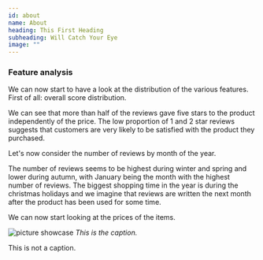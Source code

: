 ```yaml
---
id: about
name: About
heading: This First Heading
subheading: Will Catch Your Eye
image: ""
---
```



### Feature analysis

We can now start to have a look at the distribution of the various features. First of all: overall score distribution.


We can see that more than half of the reviews gave five stars to the product independently of the price. The low proportion of 1 and 2 star reviews suggests that customers are very likely to be satisfied with the product they purchased.

Let's now consider the number of reviews by month of the year.




The number of reviews seems to be highest during winter and spring and lower during autumn, with January being the month with the highest number of reviews. The biggest shopping time in the year is during the christmas holidays and we imagine that reviews are written the next month after the product has been used for some time.

We can now start looking at the prices of the items.

![picture showcase](/assets/review_number_vs_category.png)
*This is the caption.*

This is not a caption.



